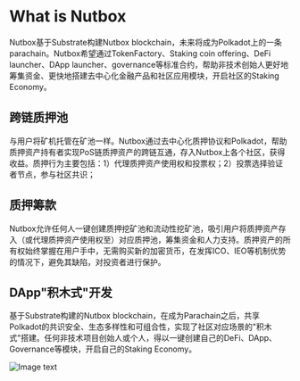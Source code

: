 # What is Nutbox

Nutbox基于Substrate构建Nutbox blockchain，未来将成为Polkadot上的一条parachain。Nutbox希望通过TokenFactory、Staking coin offering、DeFi launcher、DApp launcher、governance等标准合约，帮助非技术创始人更好地筹集资金、更快地搭建去中心化金融产品和社区应用模块，开启社区的Staking Economy。

## 跨链质押池

与用户将矿机托管在矿池一样。Nutbox通过去中心化质押协议和Polkadot，帮助质押资产持有者实现PoS链质押资产的跨链互通，存入Nutbox上各个社区，获得收益。质押行为主要包括：1）代理质押资产使用权和投票权；2）投票选择验证者节点，参与社区共识；

## 质押筹款

Nutbox允许任何人一键创建质押挖矿池和流动性挖矿池，吸引用户将质押资产存入（或代理质押资产使用权至）对应质押池，筹集资金和人力支持。质押资产的所有权始终掌握在用户手中，无需购买新的加密货币，在发挥ICO、IEO等机制优势的情况下，避免其缺陷，对投资者进行保护。

## DApp"积木式"开发

基于Substrate构建的Nutbox blockchain，在成为Parachain之后，共享Polkadot的共识安全、生态多样性和可组合性，实现了社区对应场景的"积木式"搭建。任何非技术项目创始人或个人，得以一键创建自己的DeFi、DApp、Governance等模块，开启自己的Staking Economy。

![Image text](http://wherein.mobi/wp-content/uploads/2021/04/nutbox-2.png)
